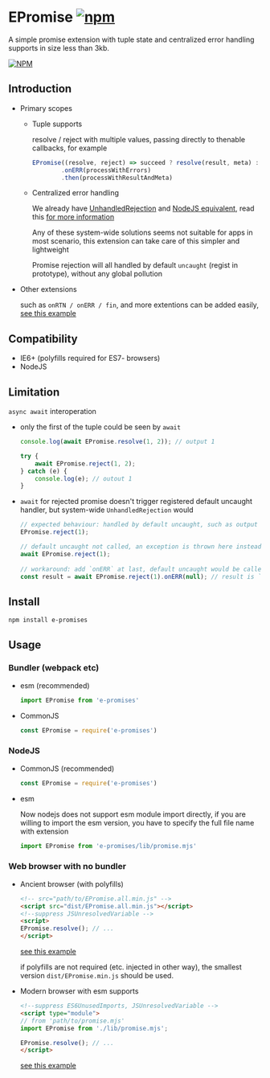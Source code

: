 # EPromise [![npm](https://img.shields.io/npm/v/e-promises.svg)][npm-url]

A simple promise extension with tuple state and centralized error handling supports in size less than 3kb.

[![NPM](https://nodei.co/npm/e-promises.png)][npm-url]

[npm-url]: https://npmjs.org/package/e-promises

## Introduction

- Primary scopes
    - Tuple supports

      resolve / reject with multiple values, passing directly to thenable callbacks, for example
      ```js
      EPromise((resolve, reject) => succeed ? resolve(result, meta) : reject(errors))
              .onERR(processWithErrors)
              .then(processWithResultAndMeta)
      ```

    - Centralized error handling

      We already have [UnhandledRejection](https://developer.mozilla.org/en-US/docs/Web/API/Window/unhandledrejection_event)
      and [NodeJS equivalent](https://nodejs.org/dist/latest-v16.x/docs/api/process.html#process_event_unhandledrejection), read
      this [for more information](https://github.com/domenic/unhandled-rejections-browser-spec)

      Any of these system-wide solutions seems not suitable for apps in most scenario, this extension can take care of this
      simpler and lightweight

      Promise rejection will all handled by default `uncaught` (regist in prototype), without any global pollution

- Other extensions

  such as `onRTN / onERR / fin`, and more extentions can be added easily, [see this example](demo/simple-esm.html)

## Compatibility

- IE6+ (polyfills required for ES7- browsers)
- NodeJS

## Limitation

`async await` interoperation

- only the first of the tuple could be seen by `await`

    ```js
    console.log(await EPromise.resolve(1, 2)); // output 1

    try {
        await EPromise.reject(1, 2);
    } catch (e) {
        console.log(e); // outout 1      
    }  
    ```

- `await` for rejected promise doesn't trigger registered default uncaught handler, but system-wide `UnhandledRejection` would

    ```js
    // expected behaviour: handled by default uncaught, such as output `Uncaught (in promise): 1` in error console   
    EPromise.reject(1);
   
    // default uncaught not called, an exception is thrown here instead 
    await EPromise.reject(1);
                                                               
    // workaround: add `onERR` at last, default uncaught would be called, but promise state changes to resolved 
    const result = await EPromise.reject(1).onERR(null); // result is `null`, no exception thrown, you have to check null
    ```

## Install

```bash
npm install e-promises
```

## Usage

### Bundler (webpack etc)

- esm (recommended)
    ```js
    import EPromise from 'e-promises'
    ```

- CommonJS
    ```js
    const EPromise = require('e-promises')
    ```

### NodeJS

- CommonJS (recommended)
  ```js
  const EPromise = require('e-promises')
  ```

- esm

  Now nodejs does not support esm module import directly, if you are willing to import the esm version, you have to specify the
  full file name with extension
  ```js
  import EPromise from 'e-promises/lib/promise.mjs'
  ```

### Web browser with no bundler

- Ancient browser (with polyfills)
  ```html
  <!-- src="path/to/EPromise.all.min.js" -->
  <script src="dist/EPromise.all.min.js"></script>
  <!--suppress JSUnresolvedVariable -->
  <script>
  EPromise.resolve(); // ...
  </script>
  ```
  [see this example](demo/simple.html)

  if polyfills are not required (etc. injected in other way), the smallest version `dist/EPromise.min.js` should be used.

- Modern browser with esm supports
  ```html
  <!--suppress ES6UnusedImports, JSUnresolvedVariable -->
  <script type="module">
  // from 'path/to/promise.mjs'
  import EPromise from './lib/promise.mjs';
  
  EPromise.resolve(); // ...
  </script>
  ```
  [see this example](demo/simple-esm.html)
